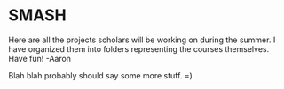 # SMASH

Here are all the projects scholars will be working on during the summer. I have organized them into folders representing the courses themselves. Have fun! -Aaron

Blah blah probably should say some more stuff. =) 
